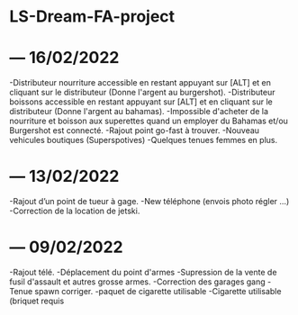 # LS-Dream-FA-project


# — 16/02/2022

-Distributeur nourriture accessible en restant appuyant sur [ALT] et en cliquant sur le distributeur (Donne l'argent au burgershot).
-Distributeur boissons accessible en restant appuyant sur [ALT] et en cliquant sur le distributeur (Donne l'argent au bahamas).
-Impossible d'acheter de la nourriture et boisson aux superettes quand un employer du Bahamas et/ou Burgershot est connecté.
-Rajout point go-fast à trouver.
-Nouveau vehicules boutiques (Superspotives)
-Quelques tenues femmes en plus.

# — 13/02/2022
-Rajout d’un point de tueur à gage. 
-New téléphone (envois photo régler …)
-Correction de la location de jetski.

#  — 09/02/2022
-Rajout télé.
-Déplacement du point d'armes
-Supression de la vente de fusil d'assault et autres grosse armes.
-Correction des garages gang
-Tenue spawn corriger.
-paquet de cigarette utilisable
-Cigarette utilisable (briquet requis
